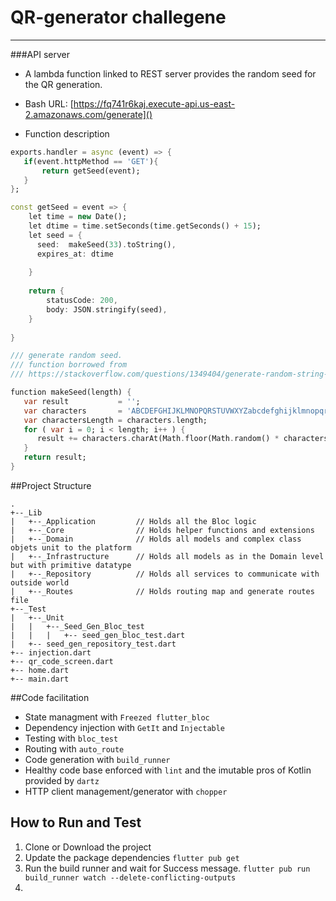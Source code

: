 # QR-generator challegene

***

###API server
- A lambda function linked to REST server provides the random seed for the QR generation.
- Bash URL: [https://fq741r6kaj.execute-api.us-east-2.amazonaws.com/generate]()

- Function description


```dart 
exports.handler = async (event) => {
   if(event.httpMethod == 'GET'){
       return getSeed(event);
   }
};

const getSeed = event => {
    let time = new Date();
    let dtime = time.setSeconds(time.getSeconds() + 15);
    let seed = {
      seed:  makeSeed(33).toString(),
      expires_at: dtime
        
    }
        
    return {
        statusCode: 200,
        body: JSON.stringify(seed),
    }
    
}

/// generate random seed. 
/// function borrowed from
/// https://stackoverflow.com/questions/1349404/generate-random-string-characters-in-javascript

function makeSeed(length) {
   var result           = '';
   var characters       = 'ABCDEFGHIJKLMNOPQRSTUVWXYZabcdefghijklmnopqrstuvwxyz0123456789';
   var charactersLength = characters.length;
   for ( var i = 0; i < length; i++ ) {
      result += characters.charAt(Math.floor(Math.random() * charactersLength));
   }
   return result;
}

``` 

##Project Structure
```
.
+--_Lib
|	+--_Application			// Holds all the Bloc logic
|	+--_Core				// Holds helper functions and extensions
|	+--_Domain				// Holds all models and complex class objets unit to the platform
|	+--_Infrastructure		// Holds all models as in the Domain level but with primitive datatype
|	+--_Repository			// Holds all services to communicate with outside world
|	+--_Routes				// Holds routing map and generate routes file
+--_Test
|	+--_Unit
|	|	+--_Seed_Gen_Bloc_test
|	|	|	+-- seed_gen_bloc_test.dart
|	+-- seed_gen_repository_test.dart
+-- injection.dart
+-- qr_code_screen.dart
+-- home.dart
+-- main.dart
```


##Code facilitation
- State managment with `Freezed flutter_bloc`
- Dependency injection with `GetIt` and `Injectable` 
- Testing with `bloc_test`
- Routing with `auto_route`
- Code generation with `build_runner`
- Healthy code base enforced with `lint` and the imutable pros of Kotlin provided by `dartz`
- HTTP client management/generator with `chopper`

## How to Run and Test 

1. Clone or Download the project
2. Update the package dependencies `flutter pub get`
3. Run the build runner and wait for Success message. `flutter pub run build_runner watch --delete-conflicting-outputs`
4. 
 


